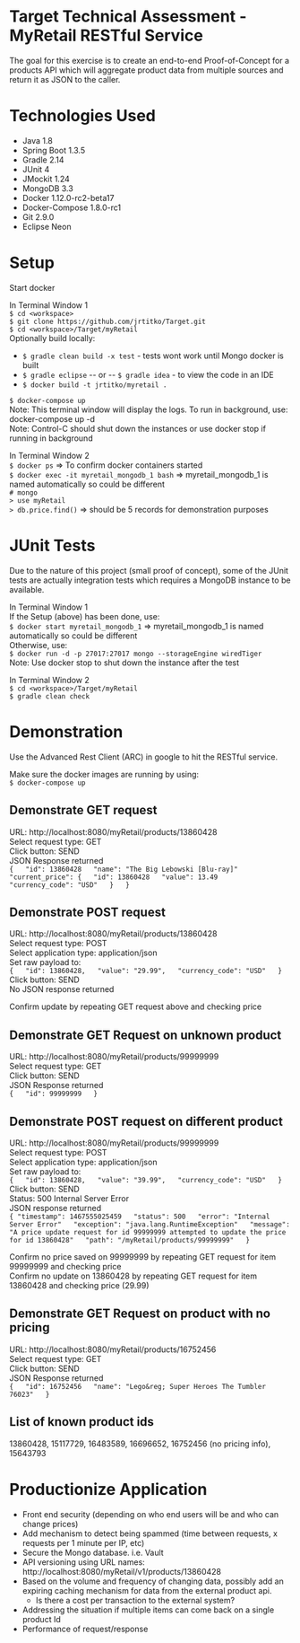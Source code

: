 Target Technical Assessment - MyRetail RESTful Service
======================================================
The goal for this exercise is to create an end-to-end Proof-of-Concept for a products API which will aggregate product data from multiple sources and return it as JSON to the caller.  


Technologies Used
=================
* Java 1.8  
* Spring Boot 1.3.5  
* Gradle 2.14  
* JUnit 4  
* JMockit 1.24  
* MongoDB 3.3  
* Docker 1.12.0-rc2-beta17  
* Docker-Compose 1.8.0-rc1  
* Git 2.9.0  
* Eclipse Neon  


Setup
=====
Start docker  

In Terminal Window 1  
`$ cd <workspace>`  
`$ git clone https://github.com/jrtitko/Target.git`  
`$ cd <workspace>/Target/myRetail`  
Optionally build locally:  
* `$ gradle clean build -x test` - tests wont work until Mongo docker is built  
* `$ gradle eclipse` -- or -- `$ gradle idea` - to view the code in an IDE  
* `$ docker build -t jrtitko/myretail .`  

`$ docker-compose up`  
Note: This terminal window will display the logs. To run in background, use: docker-compose up -d  
Note: Control-C should shut down the instances or use docker stop if running in background  

In Terminal Window 2  
`$ docker ps` 	=> To confirm docker containers started  
`$ docker exec -it myretail_mongodb_1 bash`  => myretail_mongodb_1 is named automatically so could be different  
`# mongo`  
`> use myRetail`  
`> db.price.find()`  => should be 5 records for demonstration purposes


JUnit Tests
===========
Due to the nature of this project (small proof of concept), some of the JUnit tests are actually integration tests which requires a MongoDB instance to be available.

In Terminal Window 1  
If the Setup (above) has been done, use:  
  `$ docker start myretail_mongodb_1`  => myretail_mongodb_1 is named automatically so could be different  
Otherwise, use:  
  `$ docker run -d -p 27017:27017 mongo --storageEngine wiredTiger`  
  Note: Use docker stop to shut down the instance after the test  

In Terminal Window 2  
`$ cd <workspace>/Target/myRetail`  
`$ gradle clean check`  
 

Demonstration
=============
Use the Advanced Rest Client (ARC) in google to hit the RESTful service.  

Make sure the docker images are running by using:  
`$ docker-compose up`  

Demonstrate GET request
-----------------------
URL: http://localhost:8080/myRetail/products/13860428  
Select request type: GET  
Click button: SEND  
JSON Response returned  
`{  
	"id": 13860428  
	"name": "The Big Lebowski [Blu-ray]"  
	"current_price": {  
		"id": 13860428  
		"value": 13.49  
		"currency_code": "USD"  
	}  
}`  

Demonstrate POST request
------------------------
URL: http://localhost:8080/myRetail/products/13860428  
Select request type: POST  
Select application type: application/json  
Set raw payload to:  
`{  
	"id": 13860428,  
	"value": "29.99",  
	"currency_code": "USD"  
}`  
Click button: SEND  
No JSON response returned  

Confirm update by repeating GET request above and checking price  

Demonstrate GET Request on unknown product
------------------------------------------
URL: http://localhost:8080/myRetail/products/99999999  
Select request type: GET  
Click button: SEND  
JSON Response returned  
`{  
	"id": 99999999  
}`  

Demonstrate POST request on different product
---------------------------------------------
URL: http://localhost:8080/myRetail/products/99999999  
Select request type: POST  
Select application type: application/json  
Set raw payload to:  
`{  
	"id": 13860428,  
	"value": "39.99",  
	"currency_code": "USD"  
}`  
Click button: SEND  
Status: 500 Internal Server Error  
JSON response returned  
`{
	"timestamp": 1467555025459  
	"status": 500  
	"error": "Internal Server Error"  
	"exception": "java.lang.RuntimeException"  
	"message": "A price update request for id 99999999 attempted to update the price for id 13860428"  
	"path": "/myRetail/products/99999999"  
}`  

Confirm no price saved on 99999999 by repeating GET request for item 99999999 and checking price  
Confirm no update on 13860428 by repeating GET request for item 13860428 and checking price (29.99)  

Demonstrate GET Request on product with no pricing
--------------------------------------------------
URL: http://localhost:8080/myRetail/products/16752456  
Select request type: GET  
Click button: SEND  
JSON Response returned  
`{  
	"id": 16752456  
	"name": "Lego&reg; Super Heroes The Tumbler 76023"  
}`  

List of known product ids
-------------------------
13860428, 15117729, 16483589, 16696652, 16752456 (no pricing info), 15643793  


Productionize Application
=========================
* Front end security (depending on who end users will be and who can change prices)  
* Add mechanism to detect being spammed (time between requests, x requests per 1 minute per IP, etc)  
* Secure the Mongo database.  i.e. Vault  
* API versioning using URL names: http://localhost:8080/myRetail/v1/products/13860428  
* Based on the volume and frequency of changing data, possibly add an expiring caching mechanism for data from the external product api.  
  * Is there a cost per transaction to the external system?  
* Addressing the situation if multiple items can come back on a single product Id  
* Performance of request/response  
